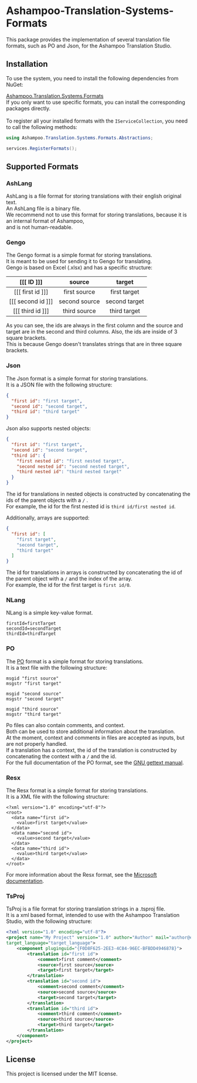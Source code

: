 # Ashampoo-Translation-Systems-Formats

This package provides the implementation of several translation file formats,
such as PO and Json, for the Ashampoo Translation Studio.

## Installation
To use the system, you need to install the following dependencies from NuGet:

[Ashampoo.Translation.Systems.Formats](https://www.nuget.org/packages/Ashampoo.Translation.Systems.Formats/)\
If you only want to use specific formats, you can install the corresponding packages directly.\
\
To register all your installed formats with the `IServiceCollection`, you need to call the following methods:
```c#
using Ashampoo.Translation.Systems.Formats.Abstractions;

services.RegisterFormats();
```

## Supported Formats

### AshLang
AshLang is a file format for storing translations with their english original text.\
An AshLang file is a binary file.\
We recommend not to use this format for storing translations, because it is an internal format of Ashampoo,\
and is not human-readable.

### Gengo
The Gengo format is a simple format for storing translations.\
It is meant to be used for sending it to Gengo for translating.\
Gengo is based on Excel (.xlsx) and has a specific structure:

| [[[ ID ]]]        | source         | target          |
|:-----------------:|:--------------:|:---------------:|
| [[[ first id ]]]  | first source   | first target    |
| [[[ second id ]]] | second source  | second target   |
| [[[ third id ]]]  | third source   | third target    |

As you can see, the ids are always in the first column and the source and target are in the second and third columns.
Also, the ids are inside of 3 square brackets.\
This is because Gengo doesn't translates strings that are in three square brackets.

### Json
The Json format is a simple format for storing translations.\
It is a JSON file with the following structure:

```json
{
  "first id": "first target",
  "second id": "second target",
  "third id": "third target"
}
```
Json also supports nested objects:

```json
{
  "first id": "first target",
  "second id": "second target",
  "third id": {
    "first nested id": "first nested target",
    "second nested id": "second nested target",
    "third nested id": "third nested target"
  }
}
```
The id for translations in nested objects is constructed by concatenating the ids of the parent objects with a `/` .\
For example, the id for the first nested id is `third id/first nested id`.

Additionally, arrays are supported:

```json
{
  "first id": [
    "first target",
    "second target",
    "third target"
  ]
}
```
The id for translations in arrays is constructed by concatenating the id of the parent object with a `/` and the index of the array.\
For example, the id for the first target is `first id/0`.

### NLang
NLang is a simple key-value format.
```
firstId=firstTarget
secondId=secondTarget
thirdId=thirdTarget
```

### PO
The [PO](https://www.gnu.org/software/gettext/manual/html_node/PO-Files.html) format is a simple format for storing translations.\
It is a text file with the following structure:

```po
msgid "first source"
msgstr "first target"

msgid "second source"
msgstr "second target"

msgid "third source"
msgstr "third target"
```

Po files can also contain comments, and context.\
Both can be used to store additional information about the translation.\
At the moment, context and comments in files are accepted as inputs, but are not properly handled.\
If a translation has a context, the id of the translation is constructed by concatenating the context with a `/` and the id.\
For the full documentation of the PO format, see the [GNU gettext manual](https://www.gnu.org/software/gettext/manual/html_node/PO-Files.html).

### Resx
The Resx format is a simple format for storing translations.\
It is a XML file with the following structure:

```
<?xml version="1.0" encoding="utf-8"?>
<root>
  <data name="first id">
    <value>first target</value>
  </data>
  <data name="second id">
    <value>second target</value>
  </data>
  <data name="third id">
    <value>third target</value>
  </data>
</root>
```
For more information about the Resx format, see the [Microsoft documentation](https://docs.microsoft.com/en-us/dotnet/framework/resources/creating-resource-files-for-desktop-apps#resx-files).

### TsProj
TsProj is a file format for storing translation strings in a .tsproj file.\
It is a xml based format, intended to use with the Ashampoo Translation Studio,
with the following structure:

```xml
<?xml version="1.0" encoding="utf-8"?>
<project name="My Project" version="1.0" author="Author" mail="author@email.com" source_language="source_language"
target_language="target_language">
    <component pluginguid="{F0D8F625-2EE3-4C84-96EC-BFBDD4946878}">
        <translation id="first id">
            <comment>first comment</comment>
            <source>first source</source>
            <target>first target</target>
        </translation>
        <translation id="second id">
            <comment>second comment</comment>
            <source>second source</source>
            <target>second target</target>
        </translation>
        <translation id="third id">
            <comment>third comment</comment>
            <source>third source</source>
            <target>third target</target>
        </translation>
    </component>
</project>
```
 


## License
This project is licensed under the MIT license.